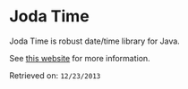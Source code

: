 Joda Time
=========

Joda Time is robust date/time library for Java.

See [this website](http://www.joda.org/joda-time/) for more information.

Retrieved on: `12/23/2013`
